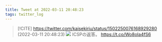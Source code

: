 ```yaml
---
title: Tweet at 2022-03-11 20:48:23
tags: twitter_log
---
```


> [!CITE] https://twitter.com/kaisekiriu/status/1502250076168929280 (2022-03-11 20:48:23)
> ![](https://twitter.com/kaisekiriu/status/1502250076168929280)
> ICSPの返答。
> https://t.co/Wo8oIa4fS6
